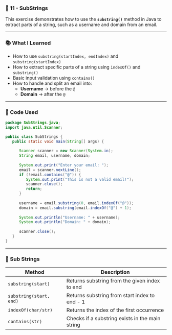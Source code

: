 ### 📁 11 - SubStrings

This exercise demonstrates how to use the **`substring()`** method in Java to extract parts of a string, such as a username and domain from an email.

---

### 📚 What I Learned

- How to use `substring(startIndex, endIndex)` and `substring(startIndex)`
- How to extract specific parts of a string using `indexOf()` and `substring()`
- Basic input validation using `contains()`
- How to handle and split an email into:
  - **Username** → before the `@`
  - **Domain** → after the `@`

---

### 🧠 Code Used

```java
package SubStrings.java;
import java.util.Scanner;

public class SubStrings {
   public static void main(String[] args) {
      
      Scanner scanner = new Scanner(System.in);
      String email, username, domain;
      
      System.out.print("Enter your email: ");
      email = scanner.nextLine();
      if (!email.contains("@")) {
         System.out.print("This is not a valid email!");
         scanner.close();
         return;
      }
      
      username = email.substring(0, email.indexOf("@"));
      domain = email.substring(email.indexOf("@") + 1);
      
      System.out.println("Username: " + username);
      System.out.println("Domain: " + domain);
      
      scanner.close();
   }
}
```

---

### 🧵 Sub Strings 
| Method                  | Description                                           |
|-------------------------|-------------------------------------------------------|
| `substring(start)`      | Returns substring from the given index to end         |
| `substring(start, end)` | Returns substring from start index to end - 1         |
| `indexOf(char/str)`     | Returns the index of the first occurrence             |
| `contains(str)`         | Checks if a substring exists in the main string       |
